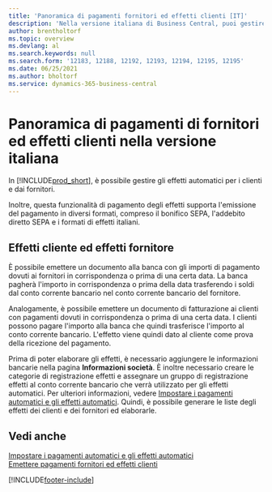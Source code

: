 ```yaml
---
title: 'Panoramica di pagamenti fornitori ed effetti clienti [IT]'
description: 'Nella versione italiana di Business Central, puoi gestire gli effetti automatici per i clienti e dai fornitori.'
author: brentholtorf
ms.topic: overview
ms.devlang: al
ms.search.keywords: null
ms.search.form: '12183, 12188, 12192, 12193, 12194, 12195, 12195'
ms.date: 06/25/2021
ms.author: bholtorf
ms.service: dynamics-365-business-central
---
```

# <a name="vendor-payments-and-customer-bills-overview-in-the-italian-version"></a>Panoramica di pagamenti di fornitori ed effetti clienti nella versione italiana
In [!INCLUDE[prod_short](../../includes/prod_short.md)], è possibile gestire gli effetti automatici per i clienti e dai fornitori.  

Inoltre, questa funzionalità di pagamento degli effetti supporta l'emissione del pagamento in diversi formati, compreso il bonifico SEPA, l'addebito diretto SEPA e i formati di effetti italiani.  

## <a name="customer-bills-and-vendor-bills"></a>Effetti cliente ed effetti fornitore
È possibile emettere un documento alla banca con gli importi di pagamento dovuti ai fornitori in corrispondenza o prima di una certa data. La banca pagherà l'importo in corrispondenza o prima della data trasferendo i soldi dal conto corrente bancario nel conto corrente bancario del fornitore.  

Analogamente, è possibile emettere un documento di fatturazione ai clienti con pagamenti dovuti in corrispondenza o prima di una certa data. I clienti possono pagare l'importo alla banca che quindi trasferisce l'importo al conto corrente bancario. L'effetto viene quindi dato al cliente come prova della ricezione del pagamento.  

Prima di poter elaborare gli effetti, è necessario aggiungere le informazioni bancarie nella pagina **Informazioni società**. È inoltre necessario creare le categorie di registrazione effetti e assegnare un gruppo di registrazione effetti al conto corrente bancario che verrà utilizzato per gli effetti automatici. Per ulteriori informazioni, vedere [Impostare i pagamenti automatici e gli effetti automatici](how-to-set-up-automatic-payments-and-automatic-bills.md). Quindi, è possibile generare le liste degli effetti dei clienti e dei fornitori ed elaborarle.

## <a name="see-also"></a>Vedi anche
 [Impostare i pagamenti automatici e gli effetti automatici](how-to-set-up-automatic-payments-and-automatic-bills.md)   
  [Emettere pagamenti fornitori ed effetti clienti](how-to-issue-vendor-payments-and-customer-bills.md)


[!INCLUDE[footer-include](../../includes/footer-banner.md)]
